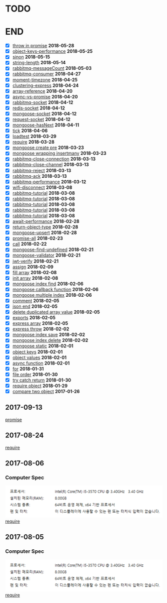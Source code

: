 # TODO
# END
- [x] [throw in promise](throw/in-promise.js) **2018-05-28**
- [x] [object-keys-performance](object/keys-performance.js) **2018-05-25**
- [x] [sinon](sinon/test.js) **2018-05-15**
- [x] [string-length](length/string.js) **2018-05-14**
- [x] [rabbitmq-messageCount](rabbitmq/messageCount.js) **2018-05-03**
- [x] [rabbitmq-consumer](rabbitmq/consumer.js) **2018-04-27**
- [x] [moment-timezone](moment-timezone/index.js) **2018-04-25**
- [x] [clustering-express](clustering/README.md) **2018-04-24**
- [x] [array-reference](array/reference.js) **2018-04-20**
- [x] [async-vs-promise](async/promise.js) **2018-04-20**
- [x] [rabbitmq-socket](rabbitmq/socket.js) **2018-04-12**
- [x] [redis-socket](redis/socket.js) **2018-04-12**
- [x] [mongoose-socket](mongoose/socket.js) **2018-04-12**
- [x] [request-socket](request/socket.js) **2018-04-12**
- [x] [mongoose-hasNext](mongoose/hasNext.js) **2018-04-11**
- [x] [tick](./process/tick.js) **2018-04-06**
- [x] [loadtest](./loadtest/README.md) **2018-03-29**
- [x] [require](./require/README.md) **2018-03-28**
- [x] [mongoose create pre](./mongoose/create-pre.js) **2018-03-23**
- [x] [mongoose wrapping insertmany](./mongoose/wrapping-insertmany.js) **2018-03-23**
- [x] [rabbitmq-close-connection](rabbitmq/close-connection.js) **2018-03-13**
- [x] [rabbitmq-close-channel](rabbitmq/close-channel.js) **2018-03-13**
- [x] [rabbitmq-reject](rabbitmq/reject.js) **2018-03-13**
- [x] [rabbitmq-ack](rabbitmq/ack.js) **2018-03-13**
- [x] [rabbitmq-performance](rabbitmq/performance.js) **2018-03-12**
- [x] [wifi-disconnect](wifi/disconnect.js) **2018-03-08**
- [x] [rabbitmq-tutorial](rabbitmq/tutorial5.js) **2018-03-08**
- [x] [rabbitmq-tutorial](rabbitmq/tutorial4.js) **2018-03-08**
- [x] [rabbitmq-tutorial](rabbitmq/tutorial3.js) **2018-03-08**
- [x] [rabbitmq-tutorial](rabbitmq/tutorial2.js) **2018-03-08**
- [x] [rabbitmq-tutorial](rabbitmq/tutorial.js) **2018-03-08**
- [x] [await-performance](await/performance.js) **2018-02-28**
- [x] [return-object-type](object/type.js) **2018-02-28**
- [x] [mongoose-upsert](mongoose/upsert.js) **2018-02-28**
- [x] [promise-all](./promise/all.js) **2018-02-23**
- [x] [call](./call/test.js) **2018-02-22**
- [x] [mongoose-find-undefined](./mongoose/find-undefined.js) **2018-02-21**
- [x] [mongoose-validator](./mongoose/validator.js) **2018-02-21**
- [x] [jwt-verify](./jwt/verify.js) **2018-02-21**
- [x] [assign](./object/assign.js) **2018-02-09**
- [x] [fill array](./array/fill.js) **2018-02-08**
- [x] [init array](./array/init.js) **2018-02-08**
- [x] [mongoose index find](./mongoose/find.js) **2018-02-06**
- [x] [mongoose callback function](./mongoose/callback.js) **2018-02-06**
- [x] [mongoose multiple index](./mongoose/multiple.js) **2018-02-06**
- [x] [comment](./comment/test.js) **2018-02-05**
- [x] [json end](./express/end.js) **2018-02-05**
- [x] [delete duplicated array value](./array/duplicated.js) **2018-02-05**
- [x] [exports](./export/test.js) **2018-02-05**
- [x] [express array](./express/array.js) **2018-02-05**
- [x] [express throw](./express/throw.js) **2018-02-02**
- [x] [mongoose index save](./mongoose/save.js) **2018-02-02**
- [x] [mongoose index delete](./mongoose/delete.js) **2018-02-02**
- [x] [mongoose static](./mongoose/static.js) **2018-02-01**
- [x] [object keys](./object/keys.js) **2018-02-01**
- [x] [object values](./object/values.js) **2018-02-01**
- [x] [async function](./async/index.js) **2018-02-01**
- [x] [for](./for/index.js) **2018-01-31**
- [x] [file order](./file-order/index.js) **2018-01-30**
- [x] [try catch return](./try-catch/index.js) **2018-01-30**
- [x] [require object](./require-object/index.js) **2018-01-29**
- [x] [compare two object](./compare/object.js) **2017-01-26**
## 2017-09-13
[promise](./promise)
## 2017-08-24
[require](./mysqlpool)
## 2017-08-06
### Computer Spec
![Computer Spec](./img/computer/home.PNG)<br>
[require](./mysql)
## 2017-08-05
### Computer Spec
![Computer Spec](./img/computer/home.PNG)<br>
[require](./require)
